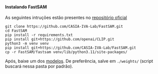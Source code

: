 #### Instalando FastSAM

As seguintes intruções estão presentes no [repositório oficial](https://github.com/CASIA-IVA-Lab/FastSAM.git)

```
git clone https://github.com/CASIA-IVA-Lab/FastSAM.git
cd FastSAM
pip install -r requirements.txt
pip install git+https://github.com/openai/CLIP.git
python3 -m venv venv
pip install git+https://github.com/CASIA-IVA-Lab/FastSAM.git
cp -r FastSAM/fastsam venv/lib/python3.11/site-packages/
```

Após, baixe um dos [modelos](https://drive.google.com/file/d/1m1sjY4ihXBU1fZXdQ-Xdj-mDltW-2Rqv/view?usp=sharing). De preferência, salve em ```./weights/``` (script buscará nessa pasta por padrão).

